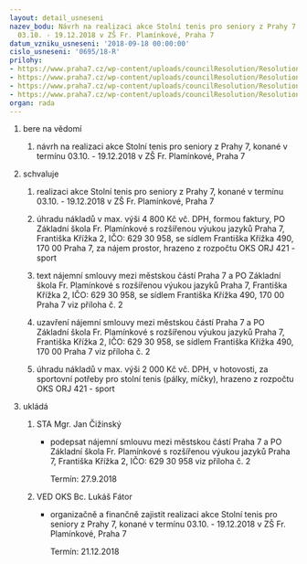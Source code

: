 ```yaml
---
layout: detail_usneseni
nazev_bodu: Návrh na realizaci akce Stolní tenis pro seniory z Prahy 7, konané v termínu
  03.10. - 19.12.2018 v ZŠ Fr. Plamínkové, Praha 7
datum_vzniku_usneseni: '2018-09-18 00:00:00'
cislo_usneseni: '0695/18-R'
prilohy:
- https://www.praha7.cz/wp-content/uploads/councilResolution/Resolutions/30239/export/M29DV_Stolnitenis_seniori_II_2018~393411.doc
- https://www.praha7.cz/wp-content/uploads/councilResolution/Resolutions/30239/export/S_ZS_Fr_Plaminkove_stolni_tenis_seniori_II_2018_V~393410.docx
- https://www.praha7.cz/wp-content/uploads/councilResolution/Resolutions/30239/export/Zapis_9_jednani_SK_03_09_2018~393408.pdf
- https://www.praha7.cz/wp-content/uploads/councilResolution/Resolutions/30239/export/export~393796.pdf
organ: rada
---
```

<ol id="urzList" class="urzList_view"><li class="urzClass1" id=""><span name="1">bere na vědomí</span><ol class="urzOlClass decimal "><li class="urzClass2" id="" style="text-align: left;"><span><p>návrh na realizaci akce Stolní tenis pro seniory z Prahy 7, konané v termínu 03.10. - 19.12.2018 v ZŠ Fr. Plamínkové, Praha 7<br></p></span></li></ol></li><li class="urzClass1" id=""><span name="24">schvaluje</span><ol class="urzOlClass decimal "><li class="urzClass2" id="" style="text-align: left;"><span><p>realizaci akce Stolní tenis pro seniory z Prahy 7, konané v termínu 03.10. - 19.12.2018 v ZŠ Fr. Plamínkové, Praha 7<br></p></span></li><li class="urzClass2" id="" style="text-align: left;"><span><p>úhradu nákladů v max. výši 4 800 Kč vč. DPH, formou faktury, PO Základní škola Fr. Plamínkové s rozšířenou výukou jazyků Praha 7, Františka Křížka 2, IČO: 629 30 958, se sídlem Františka Křížka 490, 170 00 Praha 7, za nájem prostor, hrazeno z rozpočtu OKS ORJ 421 - sport</p></span></li><li class="urzClass2" id="" style="text-align: left;"><span><p>text nájemní smlouvy mezi městskou částí Praha 7 a PO Základní škola Fr. Plamínkové s rozšířenou výukou jazyků Praha 7, Františka Křížka 2, IČO: 629 30 958, se sídlem Františka Křížka 490, 170 00 Praha 7 viz příloha č. 2</p></span></li><li class="urzClass2" id="" style="text-align: left;"><span><p>uzavření nájemní smlouvy mezi městskou částí Praha 7 a PO Základní škola Fr. Plamínkové s rozšířenou výukou jazyků Praha 7, Františka Křížka 2, IČO: 629 30 958, se sídlem Františka Křížka 490, 170 00 Praha 7 viz příloha č. 2</p></span></li><li class="urzClass2" id="" style="text-align: left;"><span><p>úhradu nákladů v max. výši 2 000 Kč vč. DPH, v hotovosti, za sportovní potřeby pro stolní tenis (pálky, míčky), hrazeno z rozpočtu OKS ORJ 421 - sport</p></span></li></ol></li><li class="urzClass1" id="urzUkoly"><span name="1">ukládá</span><ol class="urzOlClass"><li class="urzClass2"><span><p>STA Mgr. Jan Čižinský</p></span><ul class="urzUlClass"><li class="urzClass3"><span><p>podepsat nájemní smlouvu mezi městskou částí Praha 7 a PO Základní škola Fr. Plamínkové s rozšířenou výukou jazyků Praha 7, Františka Křížka 2, IČO: 629 30 958 viz příloha č. 2</p></span><span class="urzUkolTermin">  Termín:&nbsp;27.9.2018</span></li></ul></li><li class="urzClass2"><span><p>VED OKS Bc. Lukáš Fátor</p></span><ul class="urzUlClass"><li class="urzClass3"><span><p>organizačně a finančně zajistit realizaci akce Stolní tenis pro seniory z Prahy 7, konané v termínu 03.10. - 19.12.2018 v ZŠ Fr. Plamínkové, Praha 7</p></span><span class="urzUkolTermin">  Termín:&nbsp;21.12.2018</span></li></ul></li></ol></li></ol>